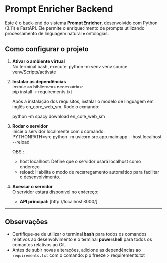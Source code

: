# Prompt Enricher Backend

Este é o back-end do sistema **Prompt Enricher**, desenvolvido com Python (3.11) e FastAPI. Ele permite o enriquecimento de prompts utilizando processamento de linguagem natural e ontologias.

## **Como configurar o projeto**

1. **Ativar o ambiente virtual**  
   No terminal bash, execute:
   python -m venv venv
   source venv/Scripts/activate

2. **Instalar as dependências**  
   Instale as bibliotecas necessárias:  
   pip install -r requirements.txt

   Após a instalação dos requisitos, instalar o modelo de linguagem em inglês en_core_web_sm. Rode o comando:

   python -m spacy download en_core_web_sm
   

3. **Rodar o servidor**  
   Inicie o servidor localmente com o comando:  
    PYTHONPATH=src python -m uvicorn src.app.main:app --host localhost --reload

   OBS.:

   - host localhost: Define que o servidor usará localhost como endereço.
   - reload: Habilita o modo de recarregamento automático para facilitar o desenvolvimento.

4. **Acessar o servidor**  
   O servidor estará disponível no endereço:
   - **API principal:** [http://localhost:8000/]

---

## **Observações**

- Certifique-se de utilizar o terminal **bash** para todos os comandos relativos ao desenvolvimento e o terminal **powershell** para todos os comantos relativos ao Git.
- Antes de subir novas alterações, adicione as dependências ao `requirements.txt` com o comando:
  pip freeze > requirements.txt
